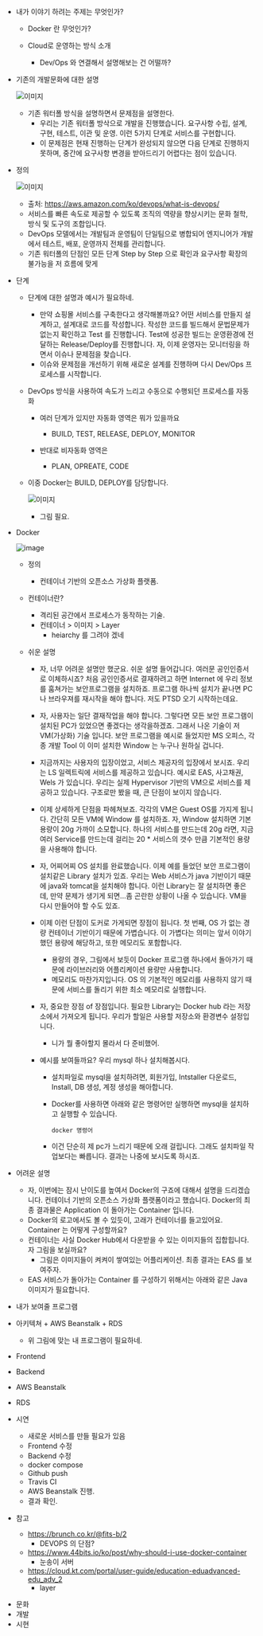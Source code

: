 

- 내가 이야기 하려는 주제는 무엇인가?

  - Docker 란 무엇인가?
  - Cloud로 운영하는 방식 소개

    - Dev/Ops 와 연결해서 설명해보는 건 어떨까?
  
- 기존의 개발문화에 대한 설명

  ![이미지](https://www.hanumoka.net/images/20180630-weakness-of-waterfall-model_1.png)

  - 기존 워터폴 방식을 설명하면서 문제점을 설명한다.
    - 우리는 기존 워터폴 방삭으로 개발을 진행했습니다. 요구사항 수립, 설계, 구현, 테스트, 이관 및 운영. 이런 5가지 단계로 서비스를 구현합니다.
    - 이 문제점은 현재 진행하는 단계가 완성되지 않으면 다음 단계로 진행하지 못하며, 중간에 요구사항 변경을 받아드리기 어렵다는 점이 있습니다.

- 정의

  ![이미지](https://miro.medium.com/max/728/0*H5SUvwGviMsyMICt.png)

    - 출처: <https://aws.amazon.com/ko/devops/what-is-devops/> 
  - 서비스를 빠른 속도로 제공할 수 있도록 조직의 역량을 향상시키는 문화 철학, 방식 및 도구의 조합입니다.
  - DevOps 모델에서는 개발팀과 운영팀이 단일팀으로 병합되어 엔지니어가 개발에서 테스트, 배포, 운영까지 전체를 관리합니다.
  - 기존 워터폴의 단점인 모든 단계 Step by     Step 으로 확인과 요구사항 확장의 불가능을 저 흐름에 맞게 

- 단계

  - 단계에 대한 설명과 예시가 필요하네.

    - 만약 쇼핑몰 서비스를 구축한다고 생각해볼까요? 어떤 서비스를 만들지 설계하고, 설계대로 코드를 작성합니다. 작성한 코드를 빌드해서 문법문제가 없는지 확인하고 Test 를 진행합니다. Test에 성공한 빌드는 운영환경에 전달하는       Release/Deploy를 진행합니다. 자, 이제 운영자는 모니터링을 하면서 이슈나 문제점을 찾습니다. 
    - 이슈와 문제점을 개선하기 위해 새로운 설계를 진행하며 다시 Dev/Ops  프로세스를 시작합니다.

  - DevOps 방식을 사용하여 속도가 느리고 수동으로 수행되던 프로세스를 자동화

    - 여러 단계가 있지만 자동화 영역은 뭐가 있을까요
      - BUILD, TEST,  RELEASE, DEPLOY, MONITOR

    - 반대로 비자동화 영역은

      - PLAN, OPREATE,  CODE

  - 이중 Docker는 BUILD, DEPLOY를 담당합니다.

    ![이미지](https://blog.kakaocdn.net/dn/btzNcP/btqAXhTnbc7/2RXkMqFM9QY7nkix6LSJrK/img.png)

    - 그림 필요.

- Docker

  ![image](https://user-images.githubusercontent.com/22446581/122620738-abda8f80-d0ce-11eb-8ee9-2462a08e9b7c.png)

  - 정의
    - 컨테이너 기반의 오픈소스 가상화 플랫폼.

  - 컨테이너란?

    - 격리된 공간에서 프로세스가 동작하는 기술.
    - 컨테이너 > 이미지  > Layer
      - heiarchy 를 그려야 겠네

  - 쉬운 설명

    - 자, 너무 어려운 설명만 했군요. 쉬운 설명 들어갑니다. 여러문 공인인증서로 이체하시죠? 처음 공인인증서로 결재하려고 하면 Internet 에 우리 정보를 훔쳐가는 보안프로그램을 설치하죠. 프로그램 하나씩 설치가 끝나면 PC나 브라우져를 재시작을 해야 합니다. 저도 PTSD 오기 시작하는데요. 

    - 자, 사용자는 일단 결재작업을 해야 합니다. 그렇다면 모든 보안 프로그램이 설치된 PC가 있었으면 좋겠다는 생각을하겠죠. 그래서 나온 기술이 저 VM(가상화) 기술 입니다. 보안 프로그램을 예시로 들었지만 MS 오피스, 각종 개발 Tool 이 이미 설치한 Window 는 누구나 원하실 겁니다.

    - 지금까지는 사용자의 입장이었고, 서비스 제공자의 입장에서 보시죠. 우리는 LS 일렉트릭에 서비스를 제공하고 있습니다. 예시로 EAS, 사고채권, Wels 가 있습니다. 우리는 실제 Hypervisor 기반의 VM으로 서비스를 제공하고 있습니다. 구조로만 봤을 때, 큰 단점이 보이지 않습니다.

    - 이제 상세하게 단점을 파헤쳐보죠. 각각의 VM은 Guest OS를 가지게 됩니다. 간단히 모든 VM에 Window 를 설치하죠. 자, Window 설치하면 기본용량이 20g 가까이 소모합니다. 하나의 서비스를 만드는데 20g 라면, 지금 여러 Service를 만드는데 걸리는 20 * 서비스의 갯수 만큼 기본적인 용량을 사용해야 합니다.

    - 자, 어찌어찌 OS 설치를 완료했습니다. 이제 예를 들었던 보안 프로그램이 설치같은 Library 설치가 있죠. 우리는 Web 서비스가 java 기반이기 때문에 java와 tomcat을 설치해야 합니다. 이런 Library는 잘 설치하면 좋은데, 만약 문제가 생기게 되면...좀 곤란한 상황이 나올 수 있습니다. VM을 다시 만들어야 할 수도 있죠.

    - 이제 이런 단점이 도커로 가게되면 장점이 됩니다. 첫 번째, OS 가 없는 경량 컨테이너 기반이기 때문에 가볍습니다. 이 가볍다는 의미는 앞서 이야기했던 용량에 해당하고, 또한 메모리도 포함합니다. 

      - 용량의 경우, 그림에서 보듯이 Docker 프로그램 하나에서 돌아가기 때문에 라이브러리와 어플리케이션 용량만 사용합니다.
      - 메모리도 마찬가지입니다. OS 의 기본적인 메모리를 사용하지 않기 때문에 서비스를 돌리기 위한 최소 메모리로 실행합니다. 

    - 자, 중요한 장점 of 장점입니다. 필요한 Library는 Docker hub 라는 저장소에서 가져오게 됩니다. 우리가 할일은 사용할 저장소와 환경변수 설정입니다.

      - 니가 뭘 좋아할지 몰라서 다 준비했어.

    - 예시를 보여들까요? 우리 mysql 하나 설치해봅시다.

      - 설치파일로 mysql을 설치하려면, 회원가입, Intstaller 다운로드, Install, DB 생성, 계정 생성을 해아합니다.

      - Docker를 사용하면 아래와 같은 명령어만 실행하면 mysql을 설치하고 실행할 수 있습니다.

        ```
        docker 명령어
        ```

      - 이건 단순히 제 pc가 느리기 때문에 오래 걸립니다. 그래도 설치파일 작업보다는 빠릅니다. 결과는 나중에 보시도록 하시죠.

- 어려운 설명

  - 자, 이번에는 잠시 난이도를 높여서 Docker의 구죠에 대해서 설명을 드리겠습니다. 컨테이너 기반의 오픈소스 가상화 플랫폼이라고 했습니다. Docker의 최종 결과물은 Application 이 돌아가는 Container 입니다.
  - Docker의 로고에서도 볼 수 있듯이, 고래가 컨테이너를 들고있어요. Container 는 어떻게 구성할까요?
  - 컨테이너는 사실 Docker Hub에서 다운받을 수 있는 이미지들의 집합힙니다. 자 그림을 보실까요?
    - 그림은 이미지들이 켜켜이 쌓여있는 어플리케이션. 최종 결과는 EAS 를 보여주자.
  - EAS 서비스가 돌아가는 Container 를 구성하기 위해서는 아래와 같은 Java 이미지가 필요합니다.

- 내가 보여줄 프로그램



 

- 아키텍쳐 + AWS     Beanstalk + RDS

  - 위 그림에 맞는 내 프로그램이 필요하네.

- Frontend

- Backend

- AWS Beanstalk

- RDS

- 시연

  - 새로운 서비스를 만들 필요가 있음
  - Frontend 수정
  - Backend 수정
  - docker compose 
  - Github push
  - Travis CI
  - AWS Beanstalk 진행.
  - 결과 확인.

- 참고

  - https://brunch.co.kr/@fits-b/2
    - DEVOPS 의 단점?
  - https://www.44bits.io/ko/post/why-should-i-use-docker-container
    - 눈송이 서버
  - https://cloud.kt.com/portal/user-guide/education-eduadvanced-edu_adv_2
    - layer

 

 

* 문화
* 개발
* 시현

 

 

 

 

 

 

 

 

 

 

 

 

 

 

 

 

 

 

 

 

 

 

 

 

 

 